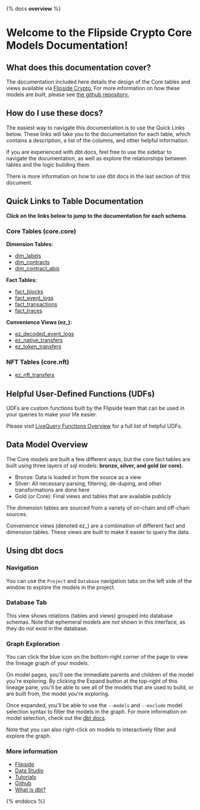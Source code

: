{% docs __overview__ %}

# Welcome to the Flipside Crypto Core Models Documentation!

## **What does this documentation cover?**
The documentation included here details the design of the Core tables and views available via [Flipside Crypto.](https://flipsidecrypto.xyz/) For more information on how these models are built, please see [the github repository.](https://github.com/FlipsideCrypto/core-models)

## **How do I use these docs?**
The easiest way to navigate this documentation is to use the Quick Links below. These links will take you to the documentation for each table, which contains a description, a list of the columns, and other helpful information.

If you are experienced with dbt docs, feel free to use the sidebar to navigate the documentation, as well as explore the relationships between tables and the logic building them.

There is more information on how to use dbt docs in the last section of this document.

## **Quick Links to Table Documentation**

**Click on the links below to jump to the documentation for each schema.**

### Core Tables (core.core)

**Dimension Tables:**
- [dim_labels](https://flipsidecrypto.github.io/core-models/#!/model/model.fsc_evm.core__dim_labels)
- [dim_contracts](https://flipsidecrypto.github.io/core-models/#!/model/model.fsc_evm.core__dim_contracts)
- [dim_contract_abis](https://flipsidecrypto.github.io/core-models/#!/model/model.fsc_evm.core__dim_contract_abis)

**Fact Tables:**
- [fact_blocks](https://flipsidecrypto.github.io/core-models/#!/model/model.fsc_evm.core__fact_blocks)
- [fact_event_logs](https://flipsidecrypto.github.io/core-models/#!/model/model.fsc_evm.core__fact_event_logs)
- [fact_transactions](https://flipsidecrypto.github.io/core-models/#!/model/model.fsc_evm.core__fact_transactions)
- [fact_traces](https://flipsidecrypto.github.io/core-models/#!/model/model.fsc_evm.core__fact_traces)
  
**Convenience Views (ez_):**
- [ez_decoded_event_logs](https://flipsidecrypto.github.io/core-models/#!/model/model.fsc_evm.core__ez_decoded_event_logs)
- [ez_native_transfers](https://flipsidecrypto.github.io/core-models/#!/model/model.fsc_evm.core__ez_native_transfers)
- [ez_token_transfers](https://flipsidecrypto.github.io/core-models/#!/model/model.fsc_evm.core__ez_token_transfers)

### NFT Tables (core.nft)
- [ez_nft_transfers](https://flipsidecrypto.github.io/core-models/#!/model/model.fsc_evm.nft__ez_nft_transfers)

## **Helpful User-Defined Functions (UDFs)**

UDFs are custom functions built by the Flipside team that can be used in your queries to make your life easier. 

Please visit [LiveQuery Functions Overview](https://flipsidecrypto.github.io/livequery-models/#!/overview) for a full list of helpful UDFs.

## **Data Model Overview**

The Core models are built a few different ways, but the core fact tables are built using three layers of sql models: **bronze, silver, and gold (or core).**

- Bronze: Data is loaded in from the source as a view
- Silver: All necessary parsing, filtering, de-duping, and other transformations are done here
- Gold (or Core): Final views and tables that are available publicly

The dimension tables are sourced from a variety of on-chain and off-chain sources.

Convenience views (denoted ez_) are a combination of different fact and dimension tables. These views are built to make it easier to query the data.

## **Using dbt docs**
### Navigation

You can use the ```Project``` and ```Database``` navigation tabs on the left side of the window to explore the models in the project.

### Database Tab

This view shows relations (tables and views) grouped into database schemas. Note that ephemeral models are *not* shown in this interface, as they do not exist in the database.

### Graph Exploration

You can click the blue icon on the bottom-right corner of the page to view the lineage graph of your models.

On model pages, you'll see the immediate parents and children of the model you're exploring. By clicking the Expand button at the top-right of this lineage pane, you'll be able to see all of the models that are used to build, or are built from, the model you're exploring.

Once expanded, you'll be able to use the ```--models``` and ```--exclude``` model selection syntax to filter the models in the graph. For more information on model selection, check out the [dbt docs](https://docs.getdbt.com/docs/model-selection-syntax).

Note that you can also right-click on models to interactively filter and explore the graph.


### **More information**
- [Flipside](https://flipsidecrypto.xyz/)
- [Data Studio](https://flipsidecrypto.xyz/studio)
- [Tutorials](https://docs.flipsidecrypto.com/our-data/tutorials)
- [Github](https://github.com/FlipsideCrypto/core-models)
- [What is dbt?](https://docs.getdbt.com/docs/introduction)

{% enddocs %}
